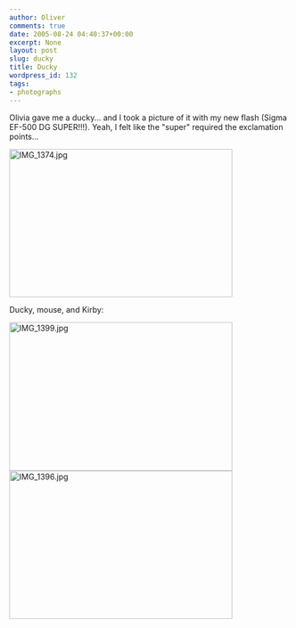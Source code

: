 ```yaml
---
author: Oliver
comments: true
date: 2005-08-24 04:40:37+00:00
excerpt: None
layout: post
slug: ducky
title: Ducky
wordpress_id: 132
tags:
- photographs
---
```


Olivia gave me a ducky... and I took a picture of it with my new flash (Sigma EF-500 DG SUPER!!!).  Yeah, I felt like the "super" required the exclamation points...

<img alt="IMG_1374.jpg" src="http://www.oliverweb.com/images05/blog/IMG_1374.jpg" width="400" height="266" />

Ducky, mouse, and Kirby:

<img alt="IMG_1399.jpg" src="http://www.oliverweb.com/images05/blog/IMG_1399.jpg" width="400" height="267" />

<img alt="IMG_1396.jpg" src="http://www.oliverweb.com/images05/blog/IMG_1396.jpg" width="400" height="266" />